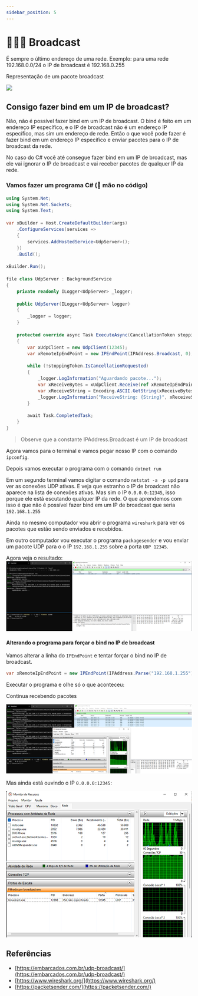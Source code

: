 ```yaml
---
sidebar_position: 5
---
```


# 👨‍👩‍👦 Broadcast

É sempre o último endereço de uma rede. Exemplo: para uma rede 192.168.0.0/24 o IP de broadcast é 192.168.0.255

Representação de um pacote broadcast

![](https://i.stack.imgur.com/Jq190.gif)

## Consigo fazer bind em um IP de broadcast?

Não, não é possível fazer bind em um IP de broadcast. O bind é feito em um endereço IP específico, e o IP de broadcast não é um endereço IP específico, mas sim um endereço de rede. Então o que você pode fazer é fazer bind em um endereço IP específico e enviar pacotes para o IP de broadcast da rede.

No caso do C# você até consegue fazer bind em um IP de broadcast, mas ele vai ignorar o IP de broadcast e vai receber pacotes de qualquer IP da rede.

### Vamos fazer um programa C# (🔨 mão no código)

```csharp title="Program.cs"
using System.Net;
using System.Net.Sockets;
using System.Text;

var xBuilder = Host.CreateDefaultBuilder(args)
    .ConfigureServices(services =>
    {
        services.AddHostedService<UdpServer>();
    })
    .Build();

xBuilder.Run();

file class UdpServer : BackgroundService
{
    private readonly ILogger<UdpServer> _logger;

    public UdpServer(ILogger<UdpServer> logger)
    {
        _logger = logger;
    }

    protected override async Task ExecuteAsync(CancellationToken stoppingToken)
    {
        var xUdpClient = new UdpClient(12345);
        var xRemoteIpEndPoint = new IPEndPoint(IPAddress.Broadcast, 0);

        while (!stoppingToken.IsCancellationRequested)
        {
            _logger.LogInformation("Aguardando pacote...");
            var xReceiveBytes = xUdpClient.Receive(ref xRemoteIpEndPoint);
            var xReceiveString = Encoding.ASCII.GetString(xReceiveBytes);
            _logger.LogInformation("ReceiveString: {String}", xReceiveString);
        }

        await Task.CompletedTask;
    }
}
```

> Observe que a constante IPAddress.Broadcast é um IP de broadcast

Agora vamos para o terminal e vamos pegar nosso IP com o comando `ipconfig`.

Depois vamos executar o programa com o comando `dotnet run`

Em um segundo terminal vamos digitar o comando `netstat -a -p upd` para ver as conexões UDP ativas. E veja que estranho o IP de broadcast não aparece na lista de conexões ativas. Mas sim o IP `0.0.0.0:12345`, isso porque ele está escutando qualquer IP da rede. O que aprendemos com isso é que não é possível fazer bind em um IP de broadcast que seria `192.168.1.255`

Ainda no mesmo computador vou abrir o programa `wireshark` para ver os pacotes que estão sendo enviados e recebidos.

Em outro computador vou executar o programa `packagesender` e vou enviar um pacote UDP para o o IP `192.168.1.255` sobre a porta `UDP 12345`.

Agora veja o resultado:
![Alt text](./img/image3.png)

#### Alterando o programa para forçar o bind no IP de broadcast

Vamos alterar a linha do `IPEndPoint` e tentar forçar o bind no IP de broadcast.

```csharp
var xRemoteIpEndPoint = new IPEndPoint(IPAddress.Parse("192.168.1.255"), 0);
```

Executar o programa e olhe só o que aconteceu:

Continua recebendo pacotes

![Alt text](./img/image4.png)

Mas ainda está ouvindo o IP `0.0.0.0:12345`:

![Alt text](./img/image5.png)

## Referências

- [https://embarcados.com.br/udp-broadcast/](https://embarcados.com.br/udp-broadcast/)
- [https://www.wireshark.org/](https://www.wireshark.org/)
- [https://packetsender.com/](https://packetsender.com/)
